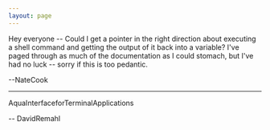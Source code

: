 ```yaml
---
layout: page
---
```


Hey everyone -- Could I get a pointer in the right direction about executing a shell command and getting the output of it back into a variable?  I've paged through as much of the documentation as I could stomach, but I've had no luck -- sorry if this is too pedantic.

--NateCook

----

AquaInterfaceforTerminalApplications

-- DavidRemahl
